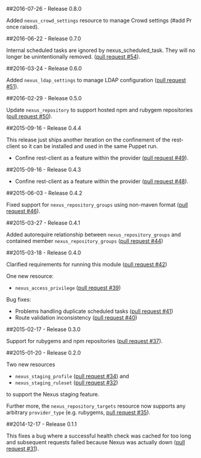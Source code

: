 ##2016-07-26 - Release 0.8.0

Added `nexus_crowd_settings` resource to manage Crowd settings (#add Pr once raised).

##2016-06-22 - Release 0.7.0

Internal scheduled tasks are ignored by nexus_scheduled_task. They will no longer be unintentionally removed. ([pull request #54](https://bitbucket.org/atlassian/puppet-module-nexus_rest/pull-requests/54)).

##2016-03-24 - Release 0.6.0

Added `nexus_ldap_settings` to manage LDAP configuration ([pull request #51](https://bitbucket.org/atlassian/puppet-module-nexus_rest/pull-requests/51)).

##2016-02-29 - Release 0.5.0

Update `nexus_repository` to support hosted npm and rubygem repositories ([pull request #50](https://bitbucket.org/atlassian/puppet-module-nexus_rest/pull-requests/50)).

##2015-09-16 - Release 0.4.4

This release just ships another iteration on the confinement of the rest-client so it can be installed and used in the 
same Puppet run.

* Confine rest-client as a feature within the provider ([pull request #49](https://bitbucket.org/atlassian/puppet-module-nexus_rest/pull-requests/49)).

##2015-09-16 - Release 0.4.3

* Confine rest-client as a feature within the provider ([pull request #48](https://bitbucket.org/atlassian/puppet-module-nexus_rest/pull-requests/48)).

##2015-06-03 - Release 0.4.2

Fixed support for `nexus_repository_groups` using non-maven format ([pull request #46](https://bitbucket.org/atlassian/puppet-module-nexus_rest/pull-request/44)).

##2015-03-27 - Release 0.4.1

Added autorequire relationship between `nexus_repository_groups` and contained member `nexus_repository_groups` ([pull request #44](https://bitbucket.org/atlassian/puppet-module-nexus_rest/pull-request/44))

##2015-03-18 - Release 0.4.0

Clarified requirements for running this module ([pull request #42](https://bitbucket.org/atlassian/puppet-module-nexus_rest/pull-request/42))

One new resource:

* `nexus_access_privilege` ([pull request #39](https://bitbucket.org/atlassian/puppet-module-nexus_rest/pull-request/39))

Bug fixes:

* Problems handling duplicate scheduled tasks ([pull request #41](https://bitbucket.org/atlassian/puppet-module-nexus_rest/pull-request/41))
* Route validation inconsistency ([pull request #40](https://bitbucket.org/atlassian/puppet-module-nexus_rest/pull-request/40))

##2015-02-17 - Release 0.3.0

Support for rubygems and npm repositories ([pull request #37](https://bitbucket.org/atlassian/puppet-module-nexus_rest/pull-request/37)).

##2015-01-20 - Release 0.2.0

Two new resources

* `nexus_staging_profile` ([pull request #34](https://bitbucket.org/atlassian/puppet-module-nexus_rest/pull-request/34)) and
* `nexus_staging_ruleset` ([pull request #32](https://bitbucket.org/atlassian/puppet-module-nexus_rest/pull-request/32))

to support the Nexus staging feature.

Further more, the `nexus_repository_targets` resource now supports any arbitrary `provider_type` (e.g. rubygems,
[pull request #35](https://bitbucket.org/atlassian/puppet-module-nexus_rest/pull-request/35)).

##2014-12-17 - Release 0.1.1

This fixes a bug where a successful health check was cached for too long and subsequent requests failed because Nexus 
was actually down ([pull request #31](https://bitbucket.org/atlassian/puppet-module-nexus_rest/pull-request/31)).
